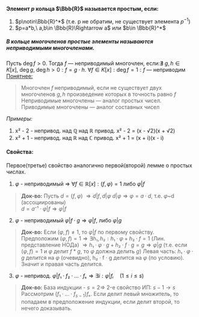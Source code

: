**Элемент $p$ кольца $\Bbb{R}$ называется простым, если:**
1. $p\notin\Bbb{R}^*$ (т.е. p не обратим, не существует элемента $p^{-1}$)
2. $p=a*b,\ a,b\in \Bbb{R}\Rightarrow a$ или $b\in \Bbb{R}^*$
##### В кольце многочленов простые элементы называются неприводимыми многочленами.
Пусть $\deg f > 0$. Тогда $f$ — неприводимый многочлен, если:$\nexists \ g, h \in K[x], \ \deg g, \ \deg h > 0: f = g \cdot h$.
$\forall f \in K[x]: \deg f = 1: f$ — неприводим
<u>Понятнее:</u>
> Многочлен $f$ неприводимый, если не существует двух многочленов $g, h$ произведение которых в точность равно $f$
> Неприводимые многочлены — аналог простых чисел. Приводимые многочлены — аналог составных чисел

*Примеры:*
1) x² - 2 - непривод. над $ℚ$
над $ℝ$ привод. x² - 2 = (x - √2)(x + √2)
2) x² + 1 - непривод. над $ℝ$
над $ℂ$ привод. x² + 1 = (x + i)(x - i)

#### Свойства:
Первое(третье) свойство аналогично первой(второй) лемме о простых числах.
1. $φ$ - неприводимый ⇒ $∀f ∈ ℝ[x]: (f, φ) = 1$ либо $φ|f$
> **Док-во:** Пусть $d = (f, φ)$ $⇒ d|f, d|φ$
> $d|φ ⇒ φ = a · d$, т.е. $φ$~d (ассоциированы)  
> $d = a⁻¹ · φ | f \Rightarrow φ|f$

2. $φ$ - неприводимый $φ|f · g ⇒ φ|f$, либо $φ|g$
> **Док-во:** Если $(φ, f)\neq 1$, то $φ|f$ по первому свойству. 
> Предположим $(φ, f) = 1 ⇒ ∃ h₁, h₂: h₁ · φ + h₂ · f = 1$ (Лин. представление НОДа)
> $⇒ h₁ · φ · g + h₂ · f · g = g ⇒ φ|g$ (т.е. если $(φ, f) = 1$ и $φ$ делит $f*g$, то $φ$ должна делить $g$)
> Левая часть: $h₁ · φ · g$ делится на $φ$ (очевидно), h₂ · f · g делится на $φ$ (по условию). Значит и правая часть делится.
 
3. $φ$ - непривод. $φ|f₁ · f₂ · ... · fₛ ⇒ ∃ i: φ|fᵢ \quad (1 ≤ i ≤ s)$
>**Док-во:** База индукции - $s=2 \Rightarrow$ 2-е свойство
>ИП: $s-1\rightarrow s$ 
>Рассмотрим $(f₁ · ... · f_{s-1})fₛ$. Если делит левый множитель, то попадаем в предположение индукции, если делит второй, то нечего доказывать.
